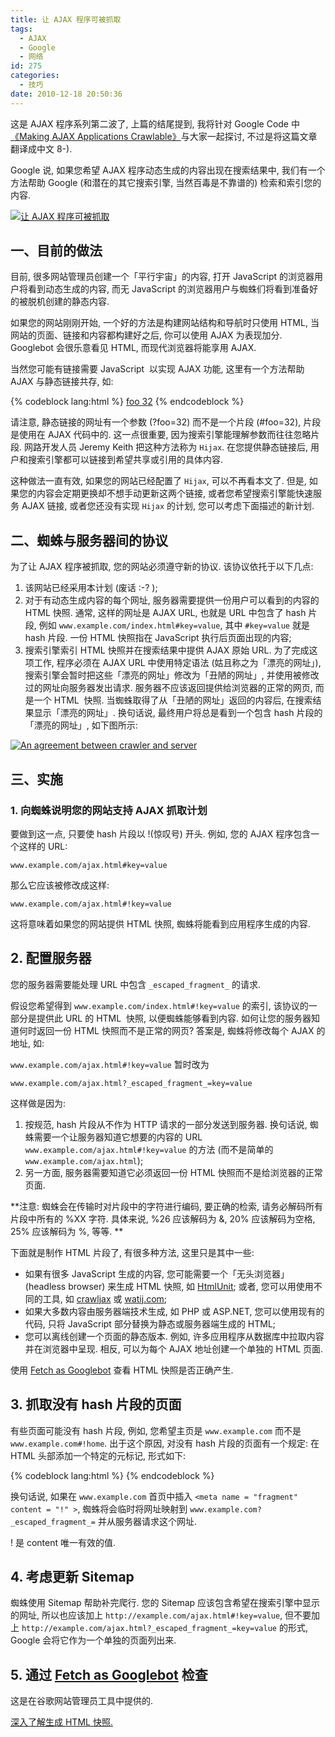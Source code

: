 ```yaml
---
title: 让 AJAX 程序可被抓取
tags:
  - AJAX
  - Google
  - 网络
id: 275
categories:
  - 技巧
date: 2010-12-18 20:50:36
---
```


这是 AJAX 程序系列第二波了, 上篇的结尾提到, 我将针对 Google Code 中[《Making AJAX Applications Crawlable》](http://code.google.com/intl/en-US/web/ajaxcrawling/docs/learn-more.html)与大家一起探讨, 不过是将这篇文章翻译成中文 8-).

Google 说, 如果您希望 AJAX 程序动态生成的内容出现在搜索结果中, 我们有一个方法帮助 Google (和潜在的其它搜索引擎, 当然百毒是不靠谱的) 检索和索引您的内容.

[![让 AJAX 程序可被抓取](//beamnote-img.oss-cn-shanghai.aliyuncs.com/2010/making-ajax-applications-crawlable.jpg)](//beamnote-img.oss-cn-shanghai.aliyuncs.com/2010/making-ajax-applications-crawlable.jpg)<!-- more -->

## 一、目前的做法

目前, 很多网站管理员创建一个「平行宇宙」的内容, 打开 JavaScript 的浏览器用户将看到动态生成的内容, 而无 JavaScript 的浏览器用户与蜘蛛们将看到准备好的被脱机创建的静态内容.

如果您的网站刚刚开始, 一个好的方法是构建网站结构和导航时只使用 HTML, 当网站的页面、链接和内容都构建好之后, 你可以使用 AJAX 为表现加分. Googlebot 会很乐意看见 HTML, 而现代浏览器将能享用 AJAX.

当然您可能有链接需要 JavaScript  以实现 AJAX 功能, 这里有一个方法帮助 AJAX 与静态链接共存, 如:

{% codeblock lang:html %}
<a onclick="navigate('ajax.html#foo=32'); return false" href="ajax.htm?foo=32">foo 32</a>
{% endcodeblock %}

请注意, 静态链接的网址有一个参数 (?foo=32) 而不是一个片段 (#foo=32), 片段是使用在 AJAX 代码中的. 这一点很重要, 因为搜索引擎能理解参数而往往忽略片段. 网路开发人员 Jeremy Keith 把这种方法称为 `Hijax`. 在您提供静态链接后, 用户和搜索引擎都可以链接到希望共享或引用的具体内容.

这种做法一直有效, 如果您的网站已经配置了 `Hijax`, 可以不再看本文了. 但是, 如果您的内容会定期更换却不想手动更新这两个链接, 或者您希望搜索引擎能快速服务 AJAX 链接, 或者您还没有实现 `Hijax` 的计划, 您可以考虑下面描述的新计划.

## 二、蜘蛛与服务器间的协议

为了让 AJAX 程序被抓取, 您的网站必须遵守新的协议. 该协议依托于以下几点:

1. 该网站已经采用本计划 (废话 :-? );
2. 对于有动态生成内容的每个网址, 服务器需要提供一份用户可以看到的内容的 HTML 快照. 通常, 这样的网址是 AJAX URL, 也就是 URL 中包含了 hash 片段, 例如 `www.example.com/index.html#key=value`, 其中 `#key=value` 就是 hash 片段. 一份 HTML 快照指在 JavaScript 执行后页面出现的内容;
3. 搜索引擎索引 HTML 快照并在搜索结果中提供 AJAX 原始 URL.
为了完成这项工作, 程序必须在 AJAX URL 中使用特定语法 (姑且称之为「漂亮的网址」), 搜索引擎会暂时把这些「漂亮的网址」修改为「丑陋的网址」, 并使用被修改过的网址向服务器发出请求. 服务器不应该返回提供给浏览器的正常的网页, 而是一个 HTML  快照. 当蜘蛛取得了从「丑陋的网址」返回的内容后, 在搜索结果显示「漂亮的网址」. 换句话说, 最终用户将总是看到一个包含 hash 片段的「漂亮的网址」, 如下图所示:

[![An agreement between crawler and server](http://code.google.com/intl/en-US/web/ajaxcrawling/docs/images/overview.png)](http://code.google.com/intl/en-US/web/ajaxcrawling/docs/images/overview.png)

## 三、实施

### 1\. 向蜘蛛说明您的网站支持 AJAX 抓取计划

要做到这一点, 只要使 hash 片段以 \!(惊叹号) 开头. 例如, 您的 AJAX 程序包含一个这样的 URL:

`www.example.com/ajax.html#key=value`

那么它应该被修改成这样:

`www.example.com/ajax.html#!key=value`

这将意味着如果您的网站提供 HTML 快照, 蜘蛛将能看到应用程序生成的内容.

## 2\. 配置服务器

您的服务器需要能处理 URL 中包含 `_escaped_fragment_` 的请求.

假设您希望得到 `www.example.com/index.html#!key=value` 的索引, 该协议的一部分是提供此 URL 的 HTML  快照, 以便蜘蛛能够看到内容. 如何让您的服务器知道何时返回一份 HTML 快照而不是正常的网页? 答案是, 蜘蛛将修改每个 AJAX 的地址, 如:

`www.example.com/ajax.html#!key=value`
暂时改为

`www.example.com/ajax.html?_escaped_fragment_=key=value`

这样做是因为:

1. 按规范, hash 片段从不作为 HTTP 请求的一部分发送到服务器. 换句话说, 蜘蛛需要一个让服务器知道它想要的内容的 URL `www.example.com/ajax.html#!key=value` 的方法 (而不是简单的 `www.example.com/ajax.html`);
2. 另一方面, 服务器需要知道它必须返回一份 HTML 快照而不是给浏览器的正常页面.

**注意: 蜘蛛会在传输时对片段中的字符进行编码, 要正确的检索, 请务必解码所有片段中所有的 %XX 字符. 具体来说, %26 应该解码为 &amp;, 20% 应该解码为空格, 25% 应该解码为 %, 等等. **

下面就是制作 HTML 片段了, 有很多种方法, 这里只是其中一些:

* 如果有很多 JavaScript 生成的内容, 您可能需要一个「无头浏览器」 (headless browser) 来生成 HTML 快照, 如 [HtmlUnit](http://htmlunit.sourceforge.net/); 或者, 您可以用使用不同的工具, 如 [crawljax](http://www.crawljax.com/) 或 [watij.com](http://www.watij.com/);
* 如果大多数内容由服务器端技术生成, 如 PHP 或 ASP.NET, 您可以使用现有的代码, 只将 JavaScript 部分替换为静态或服务器端生成的 HTML;
* 您可以离线创建一个页面的静态版本. 例如, 许多应用程序从数据库中拉取内容并在浏览器中呈现. 相反, 可以为每个 AJAX 地址创建一个单独的 HTML 页面.

使用 [Fetch as Googlebot](http://www.google.com/support/webmasters/bin/answer.py?hl=en&amp;answer=158587) 查看 HTML 快照是否正确产生.

## 3\. 抓取没有 hash 片段的页面

有些页面可能没有 hash 片段, 例如, 您希望主页是 `www.example.com` 而不是 `www.example.com#!home`. 出于这个原因, 对没有 hash 片段的页面有一个规定: 在 HTML 头部添加一个特定的元标记, 形式如下:

{% codeblock lang:html %}
<meta name = "fragment" content = "!" >
{% endcodeblock %}

换句话说, 如果在 `www.example.com` 首页中插入 `<meta name = "fragment" content = "!" >`, 蜘蛛将会临时将网址映射到 `www.example.com?_escaped_fragment_=` 并从服务器请求这个网址.

! 是 content 唯一有效的值.

## 4\. 考虑更新 Sitemap

蜘蛛使用 Sitemap 帮助补完爬行. 您的 Sitemap 应该包含希望在搜索引擎中显示的网址, 所以也应该加上 `http://example.com/ajax.html#!key=value`, 但不要加上 `http://example.com/ajax.html?_escaped_fragment_=key=value` 的形式, Google 会将它作为一个单独的页面列出来.

## 5\. 通过 [Fetch as Googlebot](http://www.google.com/support/webmasters/bin/answer.py?hl=en&amp;answer=158587) 检查

这是在谷歌网站管理员工具中提供的.

[深入了解生成 HTML 快照.](http://code.google.com/intl/en-US/web/ajaxcrawling/docs/html-snapshot.html)

